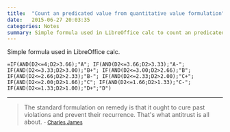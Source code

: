 ```yaml
---
title:  "Count an predicated value from quantitative value formulation"
date:   2015-06-27 20:03:35
categories: Notes
summary: Simple formula used in LibreOffice calc to count an predicated value from quantitative value formulation.
---
```


Simple formula used in LibreOffice calc.

    =IF(AND(D2<=4;D2>3.66);"A"; IF(AND(D2<=3.66;D2>3.33);"A-"; IF(AND(D2<=3.33;D2>3.00);"B+"; IF(AND(D2<=3.00;D2>2.66);"B"; IF(AND(D2<=2.66;D2>2.33);"B-"; IF(AND(D2<=2.33;D2>2.00);"C+"; IF(AND(D2<=2.00;D2>1.66);"C"; IF(AND(D2<=1.66;D2>1.33);"C-"; IF(AND(D2<=1.33;D2>1.00);"D+";"D")


---
> The standard formulation on remedy is that it ought to cure past violations and prevent their recurrence. That's what antitrust is all about. 
> <small>- [Charles James](https://www.brainyquote.com/quotes/quotes/c/charlesjam295132.html)</small>
